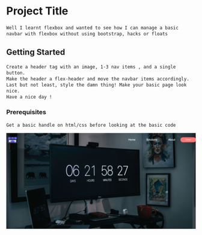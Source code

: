 # Project Title
```shell 
Well I learnt flexbox and wanted to see how I can manage a basic navbar with flexbox without using bootstrap, hacks or floats
```
## Getting Started
```shell
Create a header tag with an image, 1-3 nav items , and a single button.
Make the header a flex-header and move the navbar items accordingly. 
Last but not least, style the damn thing! Make your basic page look nice.
Have a nice day ! 
```

### Prerequisites

```shell 
Get a basic handle on html/css before looking at the basic code
```
![Basic navbar](img/basic.png)